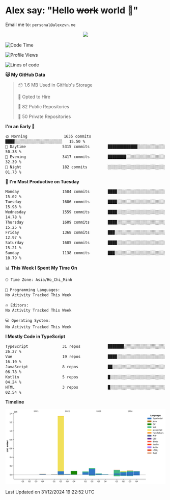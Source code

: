 # Alex say: "Hello ~~work~~ world 🐾"
Email me to: `personal@alexzvn.me`


<p align=center>
  <a href="https://skillicons.dev">
    <img src="https://skillicons.dev/icons?i=ts,js,php,nodejs,bun,vue,nuxt,react,svelte,tauri,laravel,rust,mongodb,docker,electron,redis,rabbitmq,tailwind,git,cloudflare,elysia,mysql,nginx,rollupjs,sentry,ubuntu,yarn,html,css,vite" />
  </a>
</p>

<!--START_SECTION:waka-->
![Code Time](http://img.shields.io/badge/Code%20Time-1%2C066%20hrs%2055%20mins-blue)

![Profile Views](http://img.shields.io/badge/Profile%20Views-1-blue)

![Lines of code](https://img.shields.io/badge/From%20Hello%20World%20I%27ve%20Written-2.1%20million%20lines%20of%20code-blue)

**🐱 My GitHub Data** 

> 📦 1.6 MB Used in GitHub's Storage 
 > 
> 💼 Opted to Hire
 > 
> 📜 82 Public Repositories 
 > 
> 🔑 50 Private Repositories 
 > 
**I'm an Early 🐤** 

```text
🌞 Morning                1635 commits        ████░░░░░░░░░░░░░░░░░░░░░   15.50 % 
🌆 Daytime                5315 commits        █████████████░░░░░░░░░░░░   50.38 % 
🌃 Evening                3417 commits        ████████░░░░░░░░░░░░░░░░░   32.39 % 
🌙 Night                  182 commits         ░░░░░░░░░░░░░░░░░░░░░░░░░   01.73 % 
```
📅 **I'm Most Productive on Tuesday** 

```text
Monday                   1584 commits        ████░░░░░░░░░░░░░░░░░░░░░   15.02 % 
Tuesday                  1686 commits        ████░░░░░░░░░░░░░░░░░░░░░   15.98 % 
Wednesday                1559 commits        ████░░░░░░░░░░░░░░░░░░░░░   14.78 % 
Thursday                 1609 commits        ████░░░░░░░░░░░░░░░░░░░░░   15.25 % 
Friday                   1368 commits        ███░░░░░░░░░░░░░░░░░░░░░░   12.97 % 
Saturday                 1605 commits        ████░░░░░░░░░░░░░░░░░░░░░   15.21 % 
Sunday                   1138 commits        ███░░░░░░░░░░░░░░░░░░░░░░   10.79 % 
```


📊 **This Week I Spent My Time On** 

```text
🕑︎ Time Zone: Asia/Ho_Chi_Minh

💬 Programming Languages: 
No Activity Tracked This Week

🔥 Editors: 
No Activity Tracked This Week

💻 Operating System: 
No Activity Tracked This Week
```

**I Mostly Code in TypeScript** 

```text
TypeScript               31 repos            ███████░░░░░░░░░░░░░░░░░░   26.27 % 
Vue                      19 repos            ████░░░░░░░░░░░░░░░░░░░░░   16.10 % 
JavaScript               8 repos             ██░░░░░░░░░░░░░░░░░░░░░░░   06.78 % 
Kotlin                   5 repos             █░░░░░░░░░░░░░░░░░░░░░░░░   04.24 % 
HTML                     3 repos             █░░░░░░░░░░░░░░░░░░░░░░░░   02.54 % 
```



**Timeline**

![Lines of Code chart](https://raw.githubusercontent.com/alexzvn/alexzvn/main/assets/bar_graph.png)


 Last Updated on 31/12/2024 19:22:52 UTC
<!--END_SECTION:waka-->
